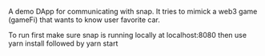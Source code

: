 A demo DApp for communicating with snap. It tries to mimick a web3 game (gameFi)
that wants to know user favorite car.

To run first make sure snap is running locally at localhost:8080 then
use yarn install followed by yarn start
